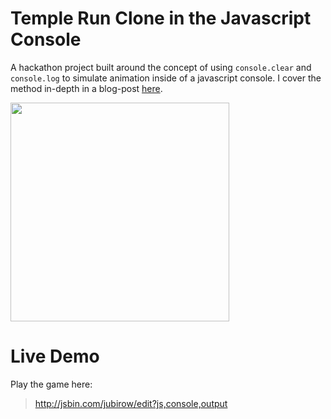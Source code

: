 # Temple Run Clone in the Javascript Console
A hackathon project built around the concept of using `console.clear` and `console.log` to simulate animation inside of a javascript console. I cover the method in-depth in a blog-post [here](https://medium.com/@hayden_betts/building-a-temple-run-clone-that-runs-in-the-javascript-console-b3481f9b9199).

<img src="https://i.imgur.com/Vx0ZKsO.gif" width="350">

# Live Demo
Play the game here:

> http://jsbin.com/jubirow/edit?js,console,output

